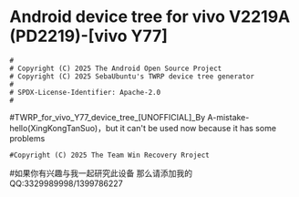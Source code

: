 # Android device tree for vivo V2219A (PD2219)-[vivo Y77]

```
#
# Copyright (C) 2025 The Android Open Source Project
# Copyright (C) 2025 SebaUbuntu's TWRP device tree generator
#
# SPDX-License-Identifier: Apache-2.0
#
```

#TWRP_for_vivo_Y77_device_tree_[UNOFFICIAL]_By A-mistake-hello(XingKongTanSuo)，but it can't be used now because it has some problems

```
#Copyright (C) 2025 The Team Win Recovery Rroject
```

#如果你有兴趣与我一起研究此设备 那么请添加我的QQ:3329989998/1399786227
